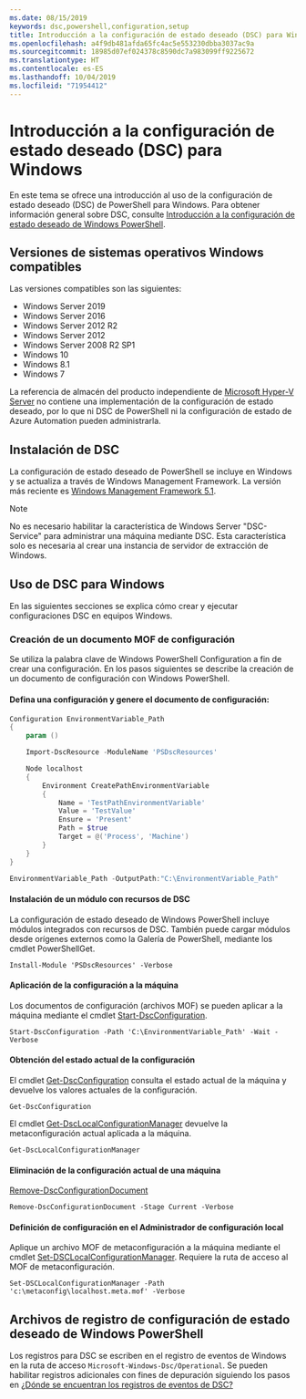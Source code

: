 ```yaml
---
ms.date: 08/15/2019
keywords: dsc,powershell,configuration,setup
title: Introducción a la configuración de estado deseado (DSC) para Windows
ms.openlocfilehash: a4f9db481afda65fc4ac5e553230dbba3037ac9a
ms.sourcegitcommit: 18985d07ef024378c8590dc7a983099ff9225672
ms.translationtype: HT
ms.contentlocale: es-ES
ms.lasthandoff: 10/04/2019
ms.locfileid: "71954412"
---
```

# <a name="get-started-with-desired-state-configuration-dsc-for-windows"></a>Introducción a la configuración de estado deseado (DSC) para Windows

En este tema se ofrece una introducción al uso de la configuración de estado deseado (DSC) de PowerShell para Windows.
Para obtener información general sobre DSC, consulte [Introducción a la configuración de estado deseado de Windows PowerShell](../overview/overview.md).

## <a name="supported-windows-operation-system-versions"></a>Versiones de sistemas operativos Windows compatibles

Las versiones compatibles son las siguientes:

- Windows Server 2019
- Windows Server 2016
- Windows Server 2012 R2
- Windows Server 2012
- Windows Server 2008 R2 SP1
- Windows 10
- Windows 8.1
- Windows 7

La referencia de almacén del producto independiente de [Microsoft Hyper-V Server](/windows-server/virtualization/hyper-v/hyper-v-server-2016) no contiene una implementación de la configuración de estado deseado, por lo que ni DSC de PowerShell ni la configuración de estado de Azure Automation pueden administrarla.

## <a name="installing-dsc"></a>Instalación de DSC

La configuración de estado deseado de PowerShell se incluye en Windows y se actualiza a través de Windows Management Framework.
La versión más reciente es [Windows Management Framework 5.1](https://www.microsoft.com/en-us/download/details.aspx?id=54616).

> [!NOTE]
> No es necesario habilitar la característica de Windows Server "DSC-Service" para administrar una máquina mediante DSC.
> Esta característica solo es necesaria al crear una instancia de servidor de extracción de Windows.

## <a name="using-dsc-for-windows"></a>Uso de DSC para Windows

En las siguientes secciones se explica cómo crear y ejecutar configuraciones DSC en equipos Windows.

### <a name="creating-a-configuration-mof-document"></a>Creación de un documento MOF de configuración

Se utiliza la palabra clave de Windows PowerShell Configuration a fin de crear una configuración.
En los pasos siguientes se describe la creación de un documento de configuración con Windows PowerShell.

#### <a name="define-a-configuration-and-generate-the-configuration-document"></a>Defina una configuración y genere el documento de configuración:

```powershell
Configuration EnvironmentVariable_Path
{
    param ()

    Import-DscResource -ModuleName 'PSDscResources'

    Node localhost
    {
        Environment CreatePathEnvironmentVariable
        {
            Name = 'TestPathEnvironmentVariable'
            Value = 'TestValue'
            Ensure = 'Present'
            Path = $true
            Target = @('Process', 'Machine')
        }
    }
}

EnvironmentVariable_Path -OutputPath:"C:\EnvironmentVariable_Path"
```
#### <a name="install-a-module-containing-dsc-resources"></a>Instalación de un módulo con recursos de DSC

La configuración de estado deseado de Windows PowerShell incluye módulos integrados con recursos de DSC.
También puede cargar módulos desde orígenes externos como la Galería de PowerShell, mediante los cmdlet PowerShellGet.

`Install-Module 'PSDscResources' -Verbose`

#### <a name="apply-the-configuration-to-the-machine"></a>Aplicación de la configuración a la máquina

Los documentos de configuración (archivos MOF) se pueden aplicar a la máquina mediante el cmdlet [Start-DscConfiguration](/powershell/module/psdesiredstateconfiguration/start-dscconfiguration).

`Start-DscConfiguration -Path 'C:\EnvironmentVariable_Path' -Wait -Verbose`

#### <a name="get-the-current-state-of-the-configuration"></a>Obtención del estado actual de la configuración

El cmdlet [Get-DscConfiguration](/powershell/module/psdesiredstateconfiguration/get-dscconfiguration) consulta el estado actual de la máquina y devuelve los valores actuales de la configuración.

`Get-DscConfiguration`

El cmdlet [Get-DscLocalConfigurationManager](/powershell/module/psdesiredstateconfiguration/get-dscLocalConfigurationManager) devuelve la metaconfiguración actual aplicada a la máquina.

`Get-DscLocalConfigurationManager`

#### <a name="remove-the-current-configuration-from-a-machine"></a>Eliminación de la configuración actual de una máquina

[Remove-DscConfigurationDocument](/powershell/module/psdesiredstateconfiguration/remove-dscconfigurationdocument)

`Remove-DscConfigurationDocument -Stage Current -Verbose`

#### <a name="configure-settings-in-local-configuration-manager"></a>Definición de configuración en el Administrador de configuración local

Aplique un archivo MOF de metaconfiguración a la máquina mediante el cmdlet [Set-DSCLocalConfigurationManager](/powershell/module/PSDesiredStateConfiguration/Set-DscLocalConfigurationManager).
Requiere la ruta de acceso al MOF de metaconfiguración.

`Set-DSCLocalConfigurationManager -Path 'c:\metaconfig\localhost.meta.mof' -Verbose`

## <a name="windows-powershell-desired-state-configuration-log-files"></a>Archivos de registro de configuración de estado deseado de Windows PowerShell

Los registros para DSC se escriben en el registro de eventos de Windows en la ruta de acceso `Microsoft-Windows-Dsc/Operational`.
Se pueden habilitar registros adicionales con fines de depuración siguiendo los pasos en [¿Dónde se encuentran los registros de eventos de DSC?](/powershell/dsc/troubleshooting/troubleshooting#where-are-dsc-event-logs)
